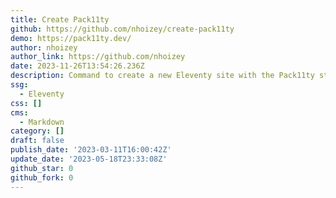 ```yaml
---
title: Create Pack11ty
github: https://github.com/nhoizey/create-pack11ty
demo: https://pack11ty.dev/
author: nhoizey
author_link: https://github.com/nhoizey
date: 2023-11-26T13:54:26.236Z
description: Command to create a new Eleventy site with the Pack11ty starter
ssg:
  - Eleventy
css: []
cms:
  - Markdown
category: []
draft: false
publish_date: '2023-03-11T16:00:42Z'
update_date: '2023-05-18T23:33:08Z'
github_star: 0
github_fork: 0
---
```

